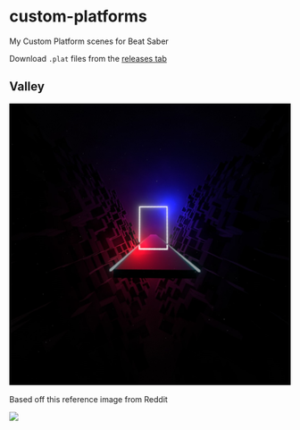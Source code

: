 # custom-platforms

My Custom Platform scenes for Beat Saber

Download `.plat` files from the [releases tab](https://github.com/TheNewJavaman/beatsaber-custom-platforms/releases)

## Valley

![](https://github.com/TheNewJavaman/beatsaber-custom-platforms/raw/main/Valley.jpg)

Based off this reference image from Reddit

![](https://i.redd.it/4a6kxjgdozz51.jpg)
